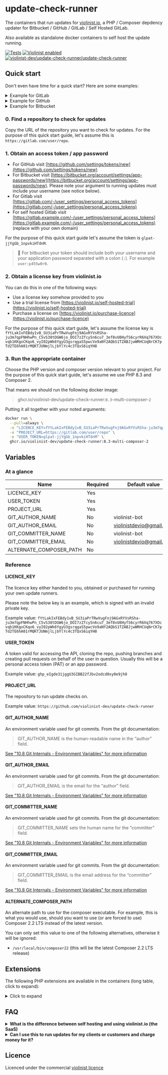# update-check-runner

The containers that run updates for [violinist.io](https://violinist.io), a PHP / Composer depdency updater for Bitbucket / GitHub / GitLab / Self Hosted GitLab.

Also available as standalone docker containers to self host the update running.

[![Tests](https://github.com/violinist-dev/update-check-runner/actions/workflows/test.yml/badge.svg)](https://github.com/violinist-dev/update-check-runner/actions/workflows/test.yml)
[![Violinist enabled](https://img.shields.io/badge/violinist-enabled-brightgreen.svg)](https://violinist.io)
[![violinist-dev/update-check-runner/update-check-runner](https://img.shields.io/badge/dynamic/yaml?url=https%3A%2F%2Fraw.githubusercontent.com%2Feiriksm%2Fghcr-pulls%2Fmaster%2Fviolinist-dev-update-check-runner.yml&query=$.human&label=docker%20pulls)](https://github.com/violinist-dev/update-check-runner/pkgs/container/update-check-runner)

## Quick start

Don't even have time for a quick start? Here are some examples:

<details>
  <summary>Example for GitLab</summary>
  
```bash
docker run \
  --pull=always \
  -e "LICENCE_KEY=my_key" \
  -e "PROJECT_URL=https://gitlab.com/user/repo" \
  -e "USER_TOKEN=glpat-jjYgGb_1npvkiHTdnM" \
  ghcr.io/violinist-dev/update-check-runner:8.3-multi-composer-2
```
</details>

<details>
  <summary>Example for GitHub</summary>
  
```bash
docker run \
  --pull=always \
  -e "LICENCE_KEY=my_key" \
  -e "PROJECT_URL=https://github.com/user/repo" \
  -e "USER_TOKEN=ghp_jYgGb_1npvkiHTdnM" \
  ghcr.io/violinist-dev/update-check-runner:8.3-multi-composer-2
```
</details>

<details>
  <summary>Example for Bitbucket</summary>
  
```bash
docker run \
  --pull=always \
  -e "LICENCE_KEY=my_key" \
  -e "PROJECT_URL=https://bitbucket.org/org/project/repo" \
  -e "USER_TOKEN=myusername:app_p455w0rd" \
  ghcr.io/violinist-dev/update-check-runner:8.3-multi-composer-2
```
</details>

### 0. Find a repository to check for updates

Copy the URL of the repository you want to check for updates. For the purpose of this quick start guide, let's assume this is `https://gitlab.com/user/repo`.

### 1. Obtain an access token / app password

- For GitHub visit [https://github.com/settings/tokens/new](https://github.com/settings/tokens/new)
- For Bitbucket visit [https://bitbucket.org/account/settings/app-passwords/new](https://bitbucket.org/account/settings/app-passwords/new). Please note your argument to running updates must include your username (see notice below).
- For Gitlab visit [https://gitlab.com/-/user_settings/personal_access_tokens](https://gitlab.com/-/user_settings/personal_access_tokens)
- For self hosted Gitlab visit [https://gitlab.example.com/-/user_settings/personal_access_tokens](https://gitlab.example.com/-/user_settings/personal_access_tokens) (replace with your own domain)

For the purpose of this quick start guide let's assume the token is `glpat-jjYgGb_1npvkiHTdnM`.

> 🚨️ For bitbucket your token should include both your username and your application password separated with a colon (`:`). For example `user:p455w0r0`.

### 2. Obtain a license key from violinist.io

You can do this in one of the following ways:

- Use a license key somehow provided to you
- Use a trial license from [https://violinist.io/self-hosted-trial](https://violinist.io/self-hosted-trial)
- Purchase a license on [https://violinist.io/purchase-licence](https://violinist.io/purchase-licence)

For the purpose of this quick start guide, let's assume the license key is `fYtLakIxFEBdy1vB_SU3iaPrTRwVugFnj9AGxRYVsRSha-ju3m7qpFNHhwPn_C5vS38tDGW6jo_DOI7zZfcy5n6cu7_3ef8vU8HyfS6cyrR6Xq767XOcvqb1KKgoCKqo6_vyI02pWk6YgyU3gsrqgaS5pwcVo9aNY2AQbS1TZABJjwWRHCUqNrCK7pTd2TE6hA01rMQKTJUNmjlLjbYlYc4c3TQxS6iqYH8`

### 3. Run the appropriate container 

Choose the PHP version and composer version relevant to your project. For the purpose of this quick start guide, let's assume we use PHP 8.3 and Composer 2.

That means we should run the following docker image:

> ghcr.io/violinist-dev/update-check-runner:`8.3`-multi-composer-`2`

Putting it all together with your noted arguments:

```bash
docker run \
  --pull=always \
  -e "LICENCE_KEY=fYtLakIxFEBdy1vB_SU3iaPrTRwVugFnj9AGxRYVsRSha-ju3m7qpFNHhwPn_C5vS38tDGW6jo_DOI7zZfcy5n6cu7_3ef8vU8HyfS6cyrR6Xq767XOcvqb1KKgoCKqo6_vyI02pWk6YgyU3gsrqgaS5pwcVo9aNY2AQbS1TZABJjwWRHCUqNrCK7pTd2TE6hA01rMQKTJUNmjlLjbYlYc4c3TQxS6iqYH8" \
  -e "PROJECT_URL=https://gitlab.com/user/repo" \
  -e "USER_TOKEN=glpat-jjYgGb_1npvkiHTdnM" \
  ghcr.io/violinist-dev/update-check-runner:8.3-multi-composer-2
```

## Variables

### At a glance

| Name | Required | Default value |
| -- | -- | -- |
| LICENCE_KEY | Yes | |
| USER_TOKEN | Yes| |
| PROJECT_URL | Yes | |
| GIT_AUTHOR_NAME | No | violinist-bot |
| GIT_AUTHOR_EMAIL | No | violinistdevio@gmail.com |
| GIT_COMMITTER_NAME | No | violinist-bot |
| GIT_COMMITTER_EMAIL | No | violinistdevio@gmail.com |
| ALTERNATE_COMPOSER_PATH | No | |


### Reference

#### LICENCE_KEY 

The licence key either handed to you, obtained or purchased for running your own update runners.

Please note the below key is an example, which is signed with an invalid private key.

Example value: `fYtLakIxFEBdy1vB_SU3iaPrTRwVugFnj9AGxRYVsRSha-ju3m7qpFNHhwPn_C5vS38tDGW6jo_DOI7zZfcy5n6cu7_3ef8vU8HyfS6cyrR6Xq767XOcvqb1KKgoCKqo6_vyI02pWk6YgyU3gsrqgaS5pwcVo9aNY2AQbS1TZABJjwWRHCUqNrCK7pTd2TE6hA01rMQKTJUNmjlLjbYlYc4c3TQxS6iqYH8`

#### USER_TOKEN

A token valid for accessing the API, cloning the repo, pushing branches and creating pull requests on behalf of the user in question. Usually this will be a personal access token (PAT) or an app password.

Example value: `ghp_eIgde31jggU3GIBB22fJbv2odcd0xy0e9jh8`

#### PROJECT_URL

The repository to run update checks on.

Example value: `https://github.com/violinist-dev/update-check-runner`

#### GIT_AUTHOR_NAME

An environment variable used for git commits. From the git documentation:

> GIT_AUTHOR_NAME is the human-readable name in the “author” field.

[See "10.8 Git Internals - Environment Variables" for more information](https://git-scm.com/book/en/v2/Git-Internals-Environment-Variables)

#### GIT_AUTHOR_EMAIL

An environment variable used for git commits. From the git documentation:

> GIT_AUTHOR_EMAIL is the email for the “author” field.

[See "10.8 Git Internals - Environment Variables" for more information](https://git-scm.com/book/en/v2/Git-Internals-Environment-Variables)

#### GIT_COMMITTER_NAME

An environment variable used for git commits. From the git documentation:

> GIT_COMMITTER_NAME sets the human name for the “committer” field.

[See "10.8 Git Internals - Environment Variables" for more information](https://git-scm.com/book/en/v2/Git-Internals-Environment-Variables)

#### GIT_COMMITTER_EMAIL

An environment variable used for git commits. From the git documentation:

> GIT_COMMITTER_EMAIL is the email address for the “committer” field.

[See "10.8 Git Internals - Environment Variables" for more information](https://git-scm.com/book/en/v2/Git-Internals-Environment-Variables)

#### ALTERNATE_COMPOSER_PATH

An alternate path to use for the composer executable. For example, this is what you would use, should you want to use (or are forced to use) Composer 2.2 LTS instead of the latest version.

You can only set this value to one of the following alternatives, otherwise it will be ignored:

- `/usr/local/bin/composer22` (this will be the latest Composer 2.2 LTS release)

## Extensions

The following PHP extensions are available in the containers (long table, click to expand):

<details>
  <summary>Click to expand</summary>

  | Name | 7.3 | 7.4 | 8.0 | 8.1 | 8.2 | 8.3 | 8.4 |
| --- | --- | --- | --- | --- | --- | --- | --- |
| apcu | ✅ | ✅ | ✅ | ✅ | ✅ | ✅ | ✅ |
| bcmath | ✅ | ✅ | ✅ | ✅ | ✅ | ✅ | ✅ |
| bz2 | ✅ | ✅ | ✅ | ✅ | ✅ | ✅ | ✅ |
| calendar | ✅ | ✅ | ✅ | ✅ | ✅ | ✅ | ✅ |
| Core | ✅ | ✅ | ✅ | ✅ | ✅ | ✅ | ✅ |
| ctype | ✅ | ✅ | ✅ | ✅ | ✅ | ✅ | ✅ |
| curl | ✅ | ✅ | ✅ | ✅ | ✅ | ✅ | ✅ |
| date | ✅ | ✅ | ✅ | ✅ | ✅ | ✅ | ✅ |
| decimal | ✅ | ✅ | ✅ | ✅ | ✅ | ✅ | ✅ |
| dom | ✅ | ✅ | ✅ | ✅ | ✅ | ✅ | ✅ |
| exif | ✅ | ✅ | ✅ | ✅ | ✅ | ✅ | ✅ |
| fileinfo | ✅ | ✅ | ✅ | ✅ | ✅ | ✅ | ✅ |
| filter | ✅ | ✅ | ✅ | ✅ | ✅ | ✅ | ✅ |
| ftp | ✅ | ✅ | ✅ | ✅ | ✅ | ✅ | ✅ |
| gd | ✅ | ✅ | ✅ | ✅ | ✅ | ✅ | ✅ |
| gmp | ✅ | ✅ | ✅ | ✅ | ✅ | ✅ | ✅ |
| hash | ✅ | ✅ | ✅ | ✅ | ✅ | ✅ | ✅ |
| iconv | ✅ | ✅ | ✅ | ✅ | ✅ | ✅ | ✅ |
| imagick | ✅ | ✅ | ✅ | ✅ | ✅ | ✅ | ❌ |
| imap | ✅ | ✅ | ✅ | ✅ | ✅ | ✅ | ✅ |
| intl | ✅ | ✅ | ✅ | ✅ | ✅ | ✅ | ✅ |
| json | ✅ | ✅ | ✅ | ✅ | ✅ | ✅ | ✅ |
| ldap | ✅ | ✅ | ✅ | ✅ | ✅ | ✅ | ✅ |
| libxml | ✅ | ✅ | ✅ | ✅ | ✅ | ✅ | ✅ |
| mailparse | ✅ | ✅ | ✅ | ✅ | ✅ | ✅ | ✅ |
| mbstring | ✅ | ✅ | ✅ | ✅ | ✅ | ✅ | ✅ |
| memcached | ✅ | ✅ | ✅ | ✅ | ✅ | ✅ | ✅ |
| mongodb | ✅ | ✅ | ✅ | ✅ | ✅ | ✅ | ✅ |
| msgpack | ✅ | ✅ | ✅ | ✅ | ✅ | ✅ | ✅ |
| mysqli | ✅ | ✅ | ✅ | ✅ | ✅ | ✅ | ✅ |
| mysqlnd | ✅ | ✅ | ✅ | ✅ | ✅ | ✅ | ✅ |
| OAuth | ✅ | ✅ | ✅ | ✅ | ✅ | ✅ | ✅ |
| openssl | ✅ | ✅ | ✅ | ✅ | ✅ | ✅ | ✅ |
| pcntl | ✅ | ✅ | ✅ | ✅ | ✅ | ✅ | ✅ |
| pcre | ✅ | ✅ | ✅ | ✅ | ✅ | ✅ | ✅ |
| PDO | ✅ | ✅ | ✅ | ✅ | ✅ | ✅ | ✅ |
| pdo_mysql | ✅ | ✅ | ✅ | ✅ | ✅ | ✅ | ✅ |
| pdo_pgsql | ✅ | ✅ | ✅ | ✅ | ✅ | ✅ | ✅ |
| pdo_sqlite | ✅ | ✅ | ✅ | ✅ | ✅ | ✅ | ✅ |
| pdo_sqlsrv | ✅ | ✅ | ✅ | ✅ | ✅ | ✅ | ✅ |
| Phar | ✅ | ✅ | ✅ | ✅ | ✅ | ✅ | ✅ |
| posix | ✅ | ✅ | ✅ | ✅ | ✅ | ✅ | ✅ |
| random | ❌ | ❌ | ❌ | ❌ | ✅ | ✅ | ✅ |
| rdkafka | ✅ | ✅ | ✅ | ✅ | ✅ | ✅ | ✅ |
| readline | ✅ | ✅ | ✅ | ✅ | ✅ | ✅ | ✅ |
| redis | ✅ | ✅ | ✅ | ✅ | ✅ | ✅ | ❌ |
| Reflection | ✅ | ✅ | ✅ | ✅ | ✅ | ✅ | ✅ |
| session | ✅ | ✅ | ✅ | ✅ | ✅ | ✅ | ✅ |
| SimpleXML | ✅ | ✅ | ✅ | ✅ | ✅ | ✅ | ✅ |
| soap | ✅ | ✅ | ✅ | ✅ | ✅ | ✅ | ✅ |
| sockets | ✅ | ✅ | ✅ | ✅ | ✅ | ✅ | ✅ |
| sodium | ✅ | ✅ | ✅ | ✅ | ✅ | ✅ | ✅ |
| SPL | ✅ | ✅ | ✅ | ✅ | ✅ | ✅ | ✅ |
| sqlite3 | ✅ | ✅ | ✅ | ✅ | ✅ | ✅ | ✅ |
| sqlsrv | ✅ | ✅ | ✅ | ✅ | ✅ | ✅ | ✅ |
| standard | ✅ | ✅ | ✅ | ✅ | ✅ | ✅ | ✅ |
| tokenizer | ✅ | ✅ | ✅ | ✅ | ✅ | ✅ | ✅ |
| uuid | ✅ | ✅ | ✅ | ✅ | ✅ | ✅ | ✅ |
| xml | ✅ | ✅ | ✅ | ✅ | ✅ | ✅ | ✅ |
| xmlreader | ✅ | ✅ | ✅ | ✅ | ✅ | ✅ | ✅ |
| xmlrpc | ✅ | ✅ | ✅ | ❌ | ❌ | ❌ | ❌ |
| xmlwriter | ✅ | ✅ | ✅ | ✅ | ✅ | ✅ | ✅ |
| xsl | ✅ | ✅ | ✅ | ✅ | ✅ | ✅ | ✅ |
| yaml | ✅ | ✅ | ✅ | ✅ | ✅ | ✅ | ✅ |
| Zend OPcache | ✅ | ✅ | ✅ | ✅ | ✅ | ✅ | ✅ |
| zip | ✅ | ✅ | ✅ | ✅ | ✅ | ✅ | ✅ |
| zlib | ✅ | ✅ | ✅ | ✅ | ✅ | ✅ | ✅ |


</details>

## FAQ

<details>
  <summary><strong>What is the difference between self hosting and using violinist.io (the SaaS)</strong></summary>

  In practice, all the automation, convenience, logging and persistance you would have to need.
  
  - No formatting, storing or analysis of logs. You would have to implement this yourself if needed.
  - No notifications (email or slack)
  - No automatic discovery of PHP version. When your project upgrade to a new version, you must also change the PHP version of the update container
  - No private keys per project or per organization
</details>

<details>
  <summary><strong>Can I use this to run updates for my clients or customers and charge money for it?</strong></summary>

  Yes. There are no restrictions on what you use the licence key for, and if you use it for commercial purposes or something else.

  You are not allowed to provide the same service as violinist.io (sell licences to this software, or provide a SaaS based on this software). But please go ahead and purchase a licence and charge your customers multiples of that to provide the service you purchased.

  Otherwise, we refer to the licence of this repo: [https://github.com/violinist-dev/update-check-runner/blob/main/LICENSE](https://github.com/violinist-dev/update-check-runner/blob/main/LICENSE)
</details>

## Licence

Licenced under the commercial [violinist licence](https://github.com/violinist-dev/update-check-runner/blob/main/LICENSE)
